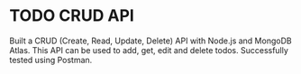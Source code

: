 # TODO CRUD API
 Built a CRUD (Create, Read, Update, Delete) API with Node.js and MongoDB Atlas. This API can be used to add, get, edit and delete todos. Successfully tested using Postman.
